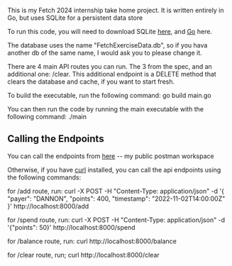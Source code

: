 This is my Fetch 2024 internship take home project. It is written entirely in Go, but uses SQLite for a persistent data store

To run this code, you will need to download SQLite [here](https://www.sqlite.org/download.html), and [Go](https://go.dev/doc/install) here.

The database uses the name "FetchExerciseData.db", so if you hava another db of the same name, I would ask you to please change it. 

There are 4 main API routes you can run. The 3 from the spec, and an additional one: /clear. This additional endpoint is a DELETE method that clears the database and cache, if you want to start fresh.

To build the executable, run the following command:
go build main.go

You can then run the code by running the main executable with the following command:
./main

<h2>Calling the Endpoints</h2>

You can call the endpoints from [here](https://www.postman.com/ahmetahunbay/workspace/fetch-coding-exercise-2024/request/30177900-f8c5bdb0-8f0f-47e6-94af-cf8dc765d6ab) -- my public postman workspace

Otherwise, if you have [curl](https://www.bing.com/search?q=curl+download&cvid=2e9113c250074d28b74890c8399c27e6&gs_lcrp=EgZjaHJvbWUyBggAEEUYOTIECAEQADIECAIQADIECAMQADIECAQQADIECAUQADIECAYQADIECAcQADIECAgQANIBCDM5MDFqMGo5qAIAsAIA&FORM=ANAB01&PC=LCTS) installed, you can call the api endpoints using the following commands:

for /add route, run:
curl -X POST -H "Content-Type: application/json" -d '{ "payer": "DANNON", "points": 400, "timestamp": "2022-11-02T14:00:00Z" }' http://localhost:8000/add

for /spend route, run:
curl -X POST -H "Content-Type: application/json" -d '{"points": 50}' http://localhost:8000/spend

for /balance route, run:
curl http://localhost:8000/balance

for /clear route, run;
curl http://localhost:8000/clear
